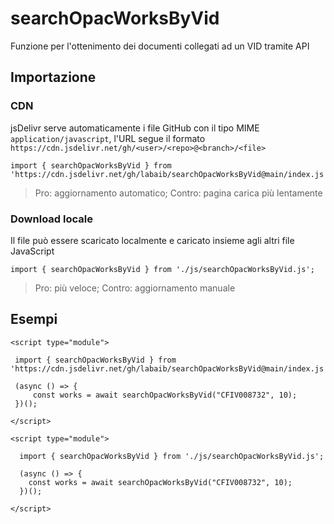 # searchOpacWorksByVid
Funzione per l'ottenimento dei documenti collegati ad un VID tramite API


## Importazione


### CDN

jsDelivr serve automaticamente i file GitHub con il tipo MIME `application/javascript`, l'URL segue il formato `https://cdn.jsdelivr.net/gh/<user>/<repo>@<branch>/<file>`

```
import { searchOpacWorksByVid } from 'https://cdn.jsdelivr.net/gh/labaib/searchOpacWorksByVid@main/index.js';
```

> Pro: aggiornamento automatico; Contro: pagina carica più lentamente 

### Download locale

Il file può essere scaricato localmente e caricato insieme agli altri file JavaScript
```
import { searchOpacWorksByVid } from './js/searchOpacWorksByVid.js';
```

> Pro: più veloce; Contro: aggiornamento manuale 


## Esempi

```
<script type="module">
        
 import { searchOpacWorksByVid } from 'https://cdn.jsdelivr.net/gh/labaib/searchOpacWorksByVid@main/index.js';

 (async () => {
     const works = await searchOpacWorksByVid("CFIV008732", 10);
 })();

</script>
```
```
<script type="module">
        
  import { searchOpacWorksByVid } from './js/searchOpacWorksByVid.js';

  (async () => {
    const works = await searchOpacWorksByVid("CFIV008732", 10);
  })();

</script>
```
